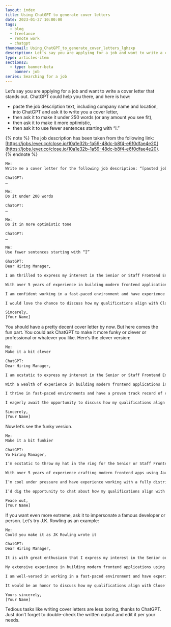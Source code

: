 ```yaml
---
layout: index
title: Using ChatGPT to generate cover letters
date: 2023-01-27 10:00:00
tags:
  - blog
  - freelance
  - remote work
  - chatgpt
thumbnail: Using_ChatGPT_to_generate_cover_letters_lghzxp
description: Let’s say you are applying for a job and want to write a cover letter that stands out. ChatGPT could help you there, and here is how.
type: articles-item
sections2:
  - type: banner-beta
    banner: job
series: Searching for a job
---
```


Let’s say you are applying for a job and want to write a cover letter that stands out. ChatGPT could help you there, and here is how:

- paste the job description text, including company name and location, into ChatGPT and ask it to write you a cover letter,
- then ask it to make it under 250 words (or any amount you see fit),
- then ask it to make it more optimistic,
- then ask it to use fewer sentences starting with “I.”

{% note %}
The job description has been taken from the following link: [https://jobs.lever.co/close.io/10a1e32b-1a59-48dc-b8f4-e6f0dfae4e20](https://jobs.lever.co/close.io/10a1e32b-1a59-48dc-b8f4-e6f0dfae4e20).
{% endnote %}

```txt
Me:
Write me a cover letter for the following job description: “[pasted job description]”

ChatGPT:
…

Me:
Do it under 200 words

ChatGPT:
…

Me:
Do it in more optimistic tone

ChatGPT:
…

Me:
Use fewer sentences starting with “I”

GhatGPT:
Dear Hiring Manager,

I am thrilled to express my interest in the Senior or Staff Frontend Engineer - React (100% Remote) position at Close. The opportunity to be part of your team of talented individuals and to create a product that customers will adore is an exciting prospect.

With over 5 years of experience in building modern frontend applications in JavaScript, HTML, and CSS, and at least 3 years of experience using React, I possess the skills and knowledge necessary to excel in this role. My understanding of web technologies and passion for designing, debugging, and optimizing frontend applications to make them fast and reliable makes me a strong candidate for the position.

I am confident working in a fast-paced environment and have experience collaborating in a fully distributed team. My location in a European or African time zone and my enthusiasm for projects such as conceiving, designing, building, and launching new user-facing features, improving real-time collaboration user experience, and expanding frontend GraphQL usage, makes me a perfect fit for the role.

I would love the chance to discuss how my qualifications align with Close’s needs and how I can contribute to the company’s success. Thank you for your time and consideration.

Sincerely,
[Your Name]
```

You should have a pretty decent cover letter by now. But here comes the fun part. You could ask ChatGPT to make it more funky or clever or professional or whatever you like. Here’s the clever version:

```txt
Me:
Make it a bit clever

ChatGPT:
Dear Hiring Manager,

I am ecstatic to express my interest in the Senior or Staff Frontend Engineer - React (100% Remote) position at Close. The opportunity to join your team of brilliant minds and craft a product that will leave customers in awe is a dream come true.

With a wealth of experience in building modern frontend applications in JavaScript, HTML, and CSS, and a solid background in React, I am well-equipped to excel in this role. My proficiency in web technologies and my penchant for designing, debugging, and optimizing frontend applications to make them fast and reliable make me a standout candidate for the position.

I thrive in fast-paced environments and have a proven track record of collaborating effectively in fully distributed teams. My European or African time zone location and my excitement for projects such as creating new user-facing features, enhancing real-time collaboration user experience, and expanding frontend GraphQL usage make me an excellent fit for the role.

I eagerly await the opportunity to discuss how my qualifications align with Close’s needs and how I can contribute to the company’s success. Thank you for your time and consideration.

Sincerely,
[Your Name]
```

Now let’s see the funky version.

```txt
Me:
Make it a bit funkier

ChatGPT:
Yo Hiring Manager,

I’m ecstatic to throw my hat in the ring for the Senior or Staff Frontend Engineer - React (100% Remote) gig at Close. Joining your squad of brilliant peeps and crafting a product that customers will fawn over is the bee’s knees!

With over 5 years of experience crafting modern frontend apps using JavaScript, HTML, and CSS, and at least 3 years of experience using React, I’ve got the skills and know-how to kill it in this role. My understanding of web technologies and my passion for designing, debugging, and optimizing frontend apps to make them speedy and reliable make me the total package.

I’m cool under pressure and have experience working with a fully distributed team. My location in a European or African time zone and my enthusiasm for projects such as creating, designing, building, and launching new user-facing features, improving real-time collaboration user experience, and expanding frontend GraphQL usage make me a match made in heaven for this position.

I’d dig the opportunity to chat about how my qualifications align with Close’s needs and how I can help the company reach new heights. Thanks for your time and consideration.

Peace out,
[Your Name]
```

If you want even more extreme, ask it to impersonate a famous developer or person. Let’s try J.K. Rowling as an example:

```txt
Me:
Could you make it as JK Rowling wrote it

ChatGPT:
Dear Hiring Manager,

It is with great enthusiasm that I express my interest in the Senior or Staff Frontend Engineer - React (100% Remote) position at Close. The prospect of joining a team of such talented individuals and creating a product that will be cherished by customers is truly thrilling.

My extensive experience in building modern frontend applications using JavaScript, HTML, and CSS, combined with my proficiency in React, has equipped me with the skills and knowledge necessary to excel in this role. My passion for designing, debugging, and optimizing frontend applications to make them fast and reliable, as well as my deep understanding of web technologies, make me a formidable candidate.

I am well-versed in working in a fast-paced environment and have experience collaborating with a fully distributed team. My location in a European or African time zone, as well as my fervor for projects such as conceiving, designing, building, and launching new user-facing features, improving real-time collaboration user experience, and expanding frontend GraphQL usage, make me an ideal fit for the position.

It would be an honor to discuss how my qualifications align with Close’s needs and how I can contribute to the company’s success. Thank you for your time and consideration.

Yours sincerely,
[Your Name]
```

Tedious tasks like writing cover letters are less boring, thanks to ChatGPT. Just don’t forget to double-check the written output and edit it per your needs.
